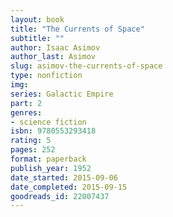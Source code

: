 ```yaml
---
layout: book
title: "The Currents of Space"
subtitle: ""
author: Isaac Asimov
author_last: Asimov
slug: asimov-the-currents-of-space
type: nonfiction
img: 
series: Galactic Empire
part: 2
genres:
- science fiction
isbn: 9780553293418
rating: 5
pages: 252
format: paperback
publish_year: 1952
date_started: 2015-09-06
date_completed: 2015-09-15
goodreads_id: 22007437
---
```

